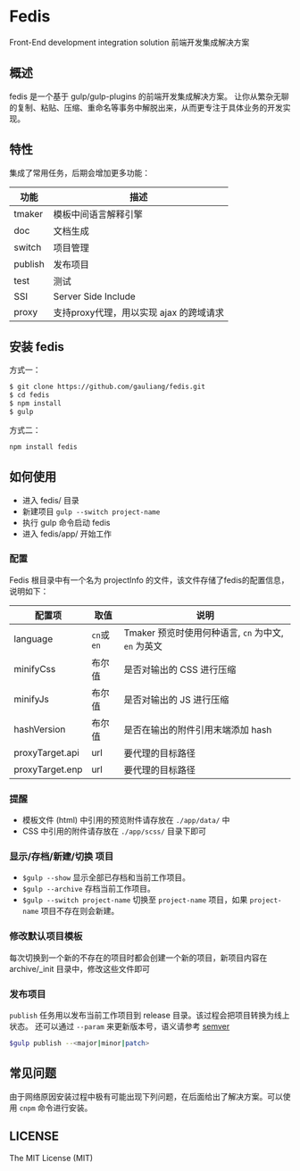 # Fedis

Front-End development integration solution
前端开发集成解决方案

## 概述

fedis 是一个基于 gulp/gulp-plugins 的前端开发集成解决方案。
让你从繁杂无聊的复制、粘贴、压缩、重命名等事务中解脱出来，从而更专注于具体业务的开发实现。

## 特性

集成了常用任务，后期会增加更多功能：

| 功能  |  描述 |
| ---- | ----  |
| tmaker | 模板中间语言解释引擎 |
| doc | 文档生成 |
| switch | 项目管理 |
| publish | 发布项目 |
| test | 测试 |
| SSI | Server Side Include |
| proxy | 支持proxy代理，用以实现 ajax 的跨域请求 |

## 安装 fedis

方式一：

```bash
$ git clone https://github.com/gauliang/fedis.git
$ cd fedis
$ npm install
$ gulp
```

方式二：

```bash
npm install fedis
```

## 如何使用

* 进入 fedis/ 目录
* 新建项目 `gulp --switch project-name`
* 执行 gulp 命令启动 fedis
* 进入 fedis/app/ 开始工作

### 配置

Fedis 根目录中有一个名为 projectInfo 的文件，该文件存储了fedis的配置信息，说明如下：

| 配置项  | 取值 | 说明 |
| --- | --- | --- |
| language | `cn`或`en` | Tmaker 预览时使用何种语言, `cn` 为中文, `en` 为英文  |
| minifyCss | 布尔值 | 是否对输出的 CSS 进行压缩  |
| minifyJs | 布尔值 | 是否对输出的 JS 进行压缩  |
| hashVersion | 布尔值 | 是否在输出的附件引用末端添加 hash  |
| proxyTarget.api | url | 要代理的目标路径 |
| proxyTarget.enp | url | 要代理的目标路径 |

### 提醒

* 模板文件 (html) 中引用的预览附件请存放在 `./app/data/` 中
* CSS 中引用的附件请存放在 `./app/scss/` 目录下即可

### 显示/存档/新建/切换 项目

* `$gulp --show` 显示全部已存档和当前工作项目。
* `$gulp --archive` 存档当前工作项目。
* `$gulp --switch project-name` 切换至 `project-name` 项目，如果 `project-name` 项目不存在则会新建。

### 修改默认项目模板

每次切换到一个新的不存在的项目时都会创建一个新的项目，新项目内容在 archive/_init 目录中，修改这些文件即可

### 发布项目

`publish` 任务用以发布当前工作项目到 release 目录。该过程会把项目转换为线上状态。
还可以通过 `--param` 来更新版本号，语义请参考 [semver](https://docs.npmjs.com/misc/semver)

```bash
$gulp publish --<major|minor|patch>
```

## 常见问题

由于网络原因安装过程中极有可能出现下列问题，在后面给出了解决方案。可以使用 `cnpm` 命令进行安装。

## LICENSE

The MIT License (MIT)